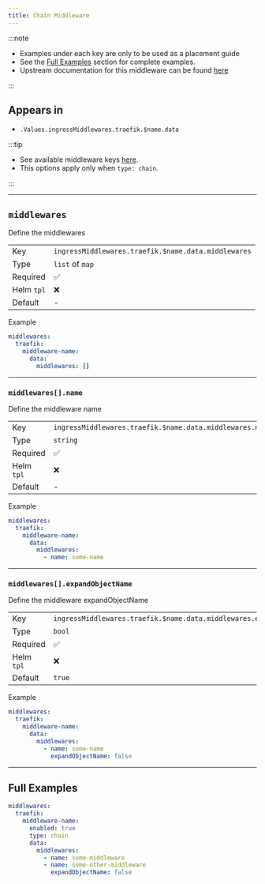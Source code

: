 ```yaml
---
title: Chain Middleware
---
```


:::note

- Examples under each key are only to be used as a placement guide
- See the [Full Examples](/truecharts-common/middlewares/traefik/chain#full-examples) section for complete examples.
- Upstream documentation for this middleware can be found [here](https://doc.traefik.io/traefik/middlewares/http/chain)

:::

## Appears in

- `.Values.ingressMiddlewares.traefik.$name.data`

:::tip

- See available middleware keys [here](/truecharts-common/middlewares).
- This options apply only when `type: chain`.

:::

---

## `middlewares`

Define the middlewares

|            |                                                     |
| ---------- | --------------------------------------------------- |
| Key        | `ingressMiddlewares.traefik.$name.data.middlewares` |
| Type       | `list` of `map`                                     |
| Required   | ✅                                                   |
| Helm `tpl` | ❌                                                   |
| Default    | -                                                   |

Example

```yaml
middlewares:
  traefik:
    middleware-name:
      data:
        middlewares: []
```

---

### `middlewares[].name`

Define the middleware name

|            |                                                          |
| ---------- | -------------------------------------------------------- |
| Key        | `ingressMiddlewares.traefik.$name.data.middlewares.name` |
| Type       | `string`                                                 |
| Required   | ✅                                                        |
| Helm `tpl` | ❌                                                        |
| Default    | -                                                        |

Example

```yaml
middlewares:
  traefik:
    middleware-name:
      data:
        middlewares:
          - name: some-name
```

---

### `middlewares[].expandObjectName`

Define the middleware expandObjectName

|            |                                                                      |
| ---------- | -------------------------------------------------------------------- |
| Key        | `ingressMiddlewares.traefik.$name.data.middlewares.expandObjectName` |
| Type       | `bool`                                                               |
| Required   | ✅                                                                    |
| Helm `tpl` | ❌                                                                    |
| Default    | `true`                                                               |

Example

```yaml
middlewares:
  traefik:
    middleware-name:
      data:
        middlewares:
          - name: some-name
            expandObjectName: false
```

---

## Full Examples

```yaml
middlewares:
  traefik:
    middleware-name:
      enabled: true
      type: chain
      data:
        middlewares:
          - name: some-middleware
          - name: some-other-middleware
            expandObjectName: false
```
